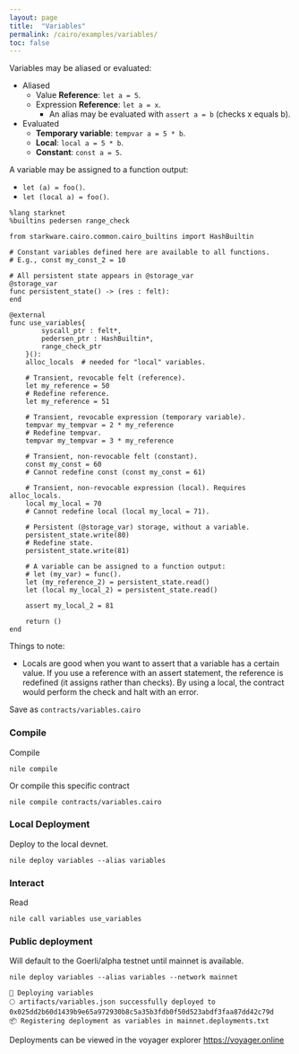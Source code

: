 ```yaml
---
layout: page
title:  "Variables"
permalink: /cairo/examples/variables/
toc: false
---
```


Variables may be aliased or evaluated:

- Aliased
    - Value **Reference**: `let a = 5`.
    - Expression **Reference**: `let a = x`.
        - An alias may be evaluated with `assert a = b` (checks x equals b).
- Evaluated
    - **Temporary variable**: `tempvar a = 5 * b`.
    - **Local**: `local a = 5 * b`.
    - **Constant**: `const a = 5`.

A variable may be assigned to a function output:

- `let (a) = foo()`.
- `let (local a) = foo()`.

```shell
%lang starknet
%builtins pedersen range_check

from starkware.cairo.common.cairo_builtins import HashBuiltin

# Constant variables defined here are available to all functions.
# E.g., const my_const_2 = 10

# All persistent state appears in @storage_var
@storage_var
func persistent_state() -> (res : felt):
end

@external
func use_variables{
        syscall_ptr : felt*,
        pedersen_ptr : HashBuiltin*,
        range_check_ptr
    }():
    alloc_locals  # needed for "local" variables.

    # Transient, revocable felt (reference).
    let my_reference = 50
    # Redefine reference.
    let my_reference = 51

    # Transient, revocable expression (temporary variable).
    tempvar my_tempvar = 2 * my_reference
    # Redefine tempvar.
    tempvar my_tempvar = 3 * my_reference

    # Transient, non-revocable felt (constant).
    const my_const = 60
    # Cannot redefine const (const my_const = 61)

    # Transient, non-revocable expression (local). Requires alloc_locals.
    local my_local = 70
    # Cannot redefine local (local my_local = 71).

    # Persistent (@storage_var) storage, without a variable.
    persistent_state.write(80)
    # Redefine state.
    persistent_state.write(81)

    # A variable can be assigned to a function output:
    # let (my_var) = func().
    let (my_reference_2) = persistent_state.read()
    let (local my_local_2) = persistent_state.read()

    assert my_local_2 = 81

    return ()
end

```

Things to note:

- Locals are good when you want to assert that a variable has
a certain value. If you use a reference with an assert statement,
the reference is redefined (it assigns rather than checks). By using
a local, the contract would perform the check and halt with an error.

Save as `contracts/variables.cairo`

### Compile

Compile
```
nile compile
```
Or compile this specific contract
```
nile compile contracts/variables.cairo
```

### Local Deployment

Deploy to the local devnet.
```
nile deploy variables --alias variables
```

### Interact

Read
```
nile call variables use_variables
```


### Public deployment

Will default to the Goerli/alpha testnet until mainnet is available.
```
nile deploy variables --alias variables --network mainnet
```
```
🚀 Deploying variables
🌕 artifacts/variables.json successfully deployed to 0x025dd2b60d1439b9e65a972930b8c5a35b3fdb0f50d523abdf3faa87dd42c79d
📦 Registering deployment as variables in mainnet.deployments.txt
```
Deployments can be viewed in the voyager explorer
https://voyager.online
